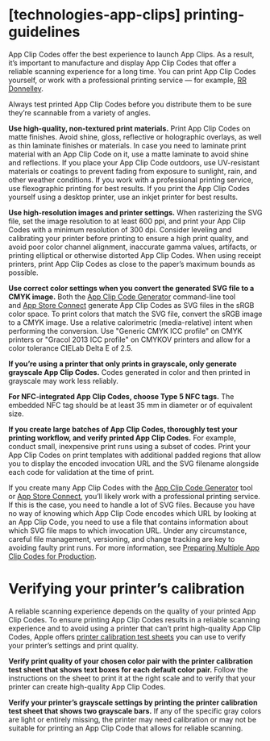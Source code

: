 # **[technologies-app-clips] printing-guidelines**

App Clip Codes offer the best experience to launch App Clips. As a result, it’s important to manufacture and display App Clip Codes that offer a reliable scanning experience for a long time. You can print App Clip Codes yourself, or work with a professional printing service — for example, [RR Donnelley](https://touchless.acc.rrd.com/).

Always test printed App Clip Codes before you distribute them to be sure they’re scannable from a variety of angles.

**Use high-quality, non-textured print materials.** Print App Clip Codes on matte finishes. Avoid shine, gloss, reflective or holographic overlays, as well as thin laminate finishes or materials. In case you need to laminate print material with an App Clip Code on it, use a matte laminate to avoid shine and reflections. If you place your App Clip Code outdoors, use UV-resistant materials or coatings to prevent fading from exposure to sunlight, rain, and other weather conditions. If you work with a professional printing service, use flexographic printing for best results. If you print the App Clip Codes yourself using a desktop printer, use an inkjet printer for best results.

**Use high-resolution images and printer settings.** When rasterizing the SVG file, set the image resolution to at least 600 ppi, and print your App Clip Codes with a minimum resolution of 300 dpi. Consider leveling and calibrating your printer before printing to ensure a high print quality, and avoid poor color channel alignment, inaccurate gamma values, artifacts, or printing elliptical or otherwise distorted App Clip Codes. When using receipt printers, print App Clip Codes as close to the paper’s maximum bounds as possible.

**Use correct color settings when you convert the generated SVG file to a CMYK image.** Both the [App Clip Code Generator](https://developer.apple.com/app-clips/resources/) command-line tool and [App Store Connect](https://appstoreconnect.apple.com/) generate App Clip Codes as SVG files in the sRGB color space. To print colors that match the SVG file, convert the sRGB image to a CMYK image. Use a relative calorimetric (media-relative) intent when performing the conversion. Use "Generic CMYK ICC profile" on CMYK printers or "Gracol 2013 ICC profile" on CMYKOV printers and allow for a color tolerance CIELab Delta E of 2.5.

**If you’re using a printer that only prints in grayscale, only generate grayscale App Clip Codes.** Codes generated in color and then printed in grayscale may work less reliably.

**For NFC-integrated App Clip Codes, choose Type 5 NFC tags.** The embedded NFC tag should be at least 35 mm in diameter or of equivalent size.

**If you create large batches of App Clip Codes, thoroughly test your printing workflow, and verify printed App Clip Codes.** For example, conduct small, inexpensive print runs using a subset of codes. Print your App Clip Codes on print templates with additional padded regions that allow you to display the encoded invocation URL and the SVG filename alongside each code for validation at the time of print.

If you create many App Clip Codes with the [App Clip Code Generator](https://developer.apple.com/app-clips/resources/) tool or [App Store Connect](https://appstoreconnect.apple.com/), you’ll likely work with a professional printing service. If this is the case, you need to handle a lot of SVG files. Because you have no way of knowing which App Clip Code encodes which URL by looking at an App Clip Code, you need to use a file that contains information about which SVG file maps to which invocation URL. Under any circumstance, careful file management, versioning, and change tracking are key to avoiding faulty print runs. For more information, see [Preparing Multiple App Clip Codes for Production](https://developer.apple.com/documentation/app_clips/preparing_multiple_app_clip_codes_for_production).

# **Verifying your printer’s calibration**

A reliable scanning experience depends on the quality of your printed App Clip Codes. To ensure printing App Clip Codes results in a reliable scanning experience and to avoid using a printer that can’t print high-quality App Clip Codes, Apple offers [printer calibration test sheets](https://developer.apple.com/app-clips/resources/printer-calibration-test-sheets.zip) you can use to verify your printer’s settings and print quality.

**Verify print quality of your chosen color pair with the printer calibration test sheet that shows text boxes for each default color pair.** Follow the instructions on the sheet to print it at the right scale and to verify that your printer can create high-quality App Clip Codes.

**Verify your printer’s grayscale settings by printing the printer calibration test sheet that shows two grayscale bars.** If any of the specific gray colors are light or entirely missing, the printer may need calibration or may not be suitable for printing an App Clip Code that allows for reliable scanning.